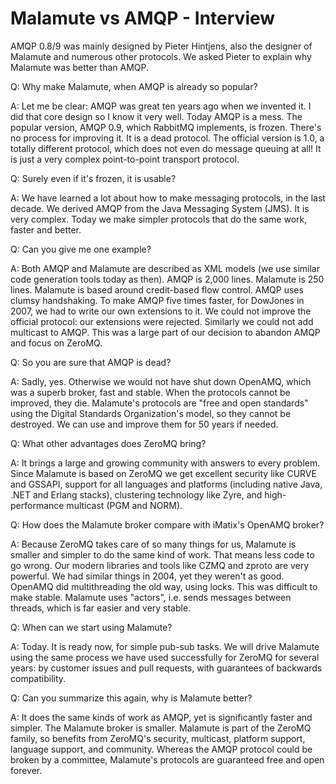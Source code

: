 # Malamute vs AMQP - Interview

AMQP 0.8/9 was mainly designed by Pieter Hintjens, also the designer of Malamute and numerous other protocols. We asked Pieter to explain why Malamute was better than AMQP.

Q: Why make Malamute, when AMQP is already so popular?

A: Let me be clear: AMQP was great ten years ago when we invented it. I did that core design so I know it very well. Today AMQP is a mess. The popular version, AMQP 0.9, which RabbitMQ implements, is frozen. There's no process for improving it. It is a dead protocol. The official version is 1.0, a totally different protocol, which does not even do message queuing at all! It is just a very complex point-to-point transport protocol.

Q: Surely even if it's frozen, it is usable?

A: We have learned a lot about how to make messaging protocols, in the last decade. We derived AMQP from the Java Messaging System (JMS). It is very complex. Today we make simpler protocols that do the same work, faster and better.

Q: Can you give me one example?

A: Both AMQP and Malamute are described as XML models (we use similar code generation tools today as then). AMQP is 2,000 lines. Malamute is 250 lines. Malamute is based around credit-based flow control. AMQP uses clumsy handshaking. To make AMQP five times faster, for DowJones in 2007, we had to write our own extensions to it. We could not improve the official protocol: our extensions were rejected. Similarly we could not add multicast to AMQP. This was a large part of our decision to abandon AMQP and focus on ZeroMQ.

Q: So you are sure that AMQP is dead?

A: Sadly, yes. Otherwise we would not have shut down OpenAMQ, which was a superb broker, fast and stable. When the protocols cannot be improved, they die. Malamute's protocols are "free and open standards" using the Digital Standards Organization's model, so they cannot be destroyed. We can use and improve them for 50 years if needed.

Q: What other advantages does ZeroMQ bring?

A: It brings a large and growing community with answers to every problem. Since Malamute is based on ZeroMQ we get excellent security like CURVE and GSSAPI, support for all languages and platforms (including native Java, .NET and Erlang stacks), clustering technology like Zyre, and high-performance multicast (PGM and NORM).

Q: How does the Malamute broker compare with iMatix's OpenAMQ broker?

A: Because ZeroMQ takes care of so many things for us, Malamute is smaller and simpler to do the same kind of work. That means less code to go wrong. Our modern libraries and tools like CZMQ and zproto are very powerful. We had similar things in 2004, yet they weren't as good. OpenAMQ did multithreading the old way, using locks. This was difficult to make stable. Malamute uses "actors", i.e. sends messages between threads, which is far easier and very stable.

Q: When can we start using Malamute?

A: Today. It is ready now, for simple pub-sub tasks. We will drive Malamute using the same process we have used successfully for ZeroMQ for several years: by customer issues and pull requests, with guarantees of backwards compatibility.

Q: Can you summarize this again, why is Malamute better?

A: It does the same kinds of work as AMQP, yet is significantly faster and simpler. The Malamute broker is smaller. Malamute is part of the ZeroMQ family, so benefits from ZeroMQ's security, multicast, platform support, language support, and community. Whereas the AMQP protocol could be broken by a committee, Malamute's protocols are guaranteed free and open forever. 
